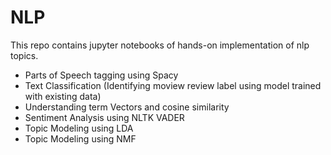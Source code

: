 # NLP
This repo contains jupyter notebooks of hands-on implementation of nlp topics.

 - Parts of Speech tagging using Spacy
 - Text Classification (Identifying moview review label using model trained with existing data)
 - Understanding term Vectors and cosine similarity
 - Sentiment Analysis using NLTK VADER
 - Topic Modeling using LDA
 - Topic Modeling using NMF
